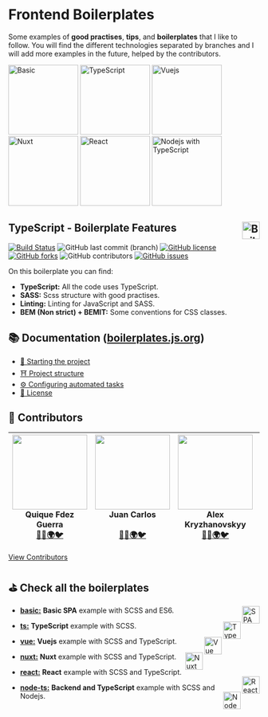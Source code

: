 # Frontend Boilerplates
Some examples of **good practises**, **tips**, and **boilerplates** that I like to follow. You will find the different technologies separated by branches and I will add more examples in the future, helped by the contributors.

[<img src="https://raw.githubusercontent.com/CKGrafico/Frontend-Boilerplates/docs/resources/techs/spa-d.png" width="140" title="Basic">](https://github.com/CKGrafico/Frontend-Boilerplates/tree/basic#frontend-boilerplates)
[<img src="https://raw.githubusercontent.com/CKGrafico/Frontend-Boilerplates/docs/resources/techs/ts.png" width="140" title="TypeScript">](https://github.com/CKGrafico/Frontend-Boilerplates/tree/ts#frontend-boilerplates)
[<img src="https://raw.githubusercontent.com/CKGrafico/Frontend-Boilerplates/docs/resources/techs/vue-d.png" width="140" title="Vuejs">](https://github.com/CKGrafico/Frontend-Boilerplates/tree/vue#frontend-boilerplates)
[<img src="https://raw.githubusercontent.com/CKGrafico/Frontend-Boilerplates/docs/resources/techs/nuxt-d.png" width="140" title="Nuxt">](https://github.com/CKGrafico/Frontend-Boilerplates/tree/nuxt#frontend-boilerplates)
[<img src="https://raw.githubusercontent.com/CKGrafico/Frontend-Boilerplates/docs/resources/techs/react-d.png" width="140" title="React">](https://github.com/CKGrafico/Frontend-Boilerplates/tree/react#frontend-boilerplates)
[<img src="https://raw.githubusercontent.com/CKGrafico/Frontend-Boilerplates/docs/resources/techs/nodets-d.png" width="140" title="Nodejs with TypeScript">](https://github.com/CKGrafico/Frontend-Boilerplates/tree/node-ts#frontend-boilerplates)

## TypeScript - Boilerplate Features <img src="https://raw.githubusercontent.com/CKGrafico/Frontend-Boilerplates/docs/resources/techs/ts.png" align="right" width="35" title="Boilerplate">

[![Build Status](https://travis-ci.org/CKGrafico/Frontend-Boilerplates.svg?branch=ts)](https://travis-ci.org/CKGrafico/Frontend-Boilerplates)
![GitHub last commit (branch)](https://img.shields.io/github/last-commit/CKGrafico/Frontend-Boilerplates/ts.svg)
[![GitHub license](https://img.shields.io/github/license/CKGrafico/Frontend-Boilerplates.svg)](https://github.com/CKGrafico/Frontend-Boilerplates/blob/ts/LICENSE)
[![GitHub forks](https://img.shields.io/github/forks/CKGrafico/Frontend-Boilerplates.svg)](https://github.com/CKGrafico/Frontend-Boilerplates/network)
![GitHub contributors](https://img.shields.io/github/contributors/CKGrafico/Frontend-Boilerplates.svg)
[![GitHub issues](https://img.shields.io/github/issues/CKGrafico/Frontend-Boilerplates.svg)](https://github.com/CKGrafico/Frontend-Boilerplates/issues)

On this boilerplate you can find:
- **TypeScript:** All the code uses TypeScript.
- **SASS:** Scss structure with good practises.
- **Linting:** Linting for JavaScript and SASS.
- **BEM (Non strict) + BEMIT:** Some conventions for CSS classes.

## 📚 Documentation ([boilerplates.js.org](https://boilerplates.js.org/))
- [🍩 Starting the project](https://boilerplates.js.org/docs/ts-installation)
- [⛩️ Project structure](https://boilerplates.js.org/docs/ts-structure)
- [⚙️ Configuring automated tasks](https://boilerplates.js.org/docs/started-tasks)
- [📜 License](https://boilerplates.js.org/docs/started-license)

## 🎩 Contributors

| <img src="https://i.imgur.com/CcJ7vXL.jpg" width="150"><br>**Quique Fdez Guerra**<br>[👨‍💻](https://github.com/CKGrafico)[🌍](http://ckgrafico.com)[🐦](https://twitter.com/CKGrafico) | <img src="https://i.imgur.com/W8Ks7Ss.jpg" width="150"><br>**Juan Carlos<br>**<br>[👨‍💻](https://github.com/jcarloslr10)[🌍](http://plainconcepts.com)[🐦](https://twitter.com/jcarloslr10) | <img src="https://i.imgur.com/kLqGDso.jpg" width="150"><br>**Alex Kryzhanovskyy**<br>[👨‍💻](https://github.com/AlexKryzh)[🌍](http://kryzh.com)[🐦](https://twitter.com/AlexKryzh) | <img src="https://i.imgur.com/ScMiaNz.png" width="150"><br>**Victor Gamez<br>**<br>[👨‍💻](https://github.com/VGamezz19) | <img src="https://i.imgur.com/idu3Mnw.png" width="150"><br>**PlainConcepts<br>**<br>[👨‍💻](https://github.com/PlainConcepts)[🌍](http://plainconcepts.com)[🐦](https://twitter.com/PlainConcepts)|
| :---: | :---: | :---: | :---: | :---: |

[View Contributors](https://github.com/CKGrafico/Frontend-Boilerplates/graphs/contributors)

## ⛳️ Check all the boilerplates

- **[basic:](https://github.com/CKGrafico/Frontend-Boilerplates/tree)** **Basic SPA** example with SCSS and ES6. <img src="https://raw.githubusercontent.com/CKGrafico/Frontend-Boilerplates/docs/resources/techs/spa.png" align="right" width="35" title="SPA">

- **[ts:](https://github.com/CKGrafico/Frontend-Boilerplates/tree/ts)** **TypeScript** example with SCSS. <img src="https://raw.githubusercontent.com/CKGrafico/Frontend-Boilerplates/docs/resources/techs/ts.png" align="right" width="35" title="TypeScript">

- **[vue:](https://github.com/CKGrafico/Frontend-Boilerplates/tree/vue)** **Vuejs** example with SCSS and TypeScript. <img src="https://raw.githubusercontent.com/CKGrafico/Frontend-Boilerplates/docs/resources/techs/vue.png" align="right" width="35" title="Vue">

- **[nuxt:](https://github.com/CKGrafico/Frontend-Boilerplates/tree/nuxt)** **Nuxt** example with SCSS and TypeScript. <img src="https://raw.githubusercontent.com/CKGrafico/Frontend-Boilerplates/docs/resources/techs/nuxt.png" align="right" width="35" title="Nuxt">

- **[react:](https://github.com/CKGrafico/Frontend-Boilerplates/tree/react)** **React** example with SCSS and TypeScript. <img src="https://raw.githubusercontent.com/CKGrafico/Frontend-Boilerplates/docs/resources/techs/react.png" align="right" width="35" title="React">

- **[node-ts:](https://github.com/CKGrafico/Frontend-Boilerplates/tree/node-ts)** **Backend and TypeScript** example with SCSS and Nodejs. <img src="https://raw.githubusercontent.com/CKGrafico/Frontend-Boilerplates/docs/resources/techs/nodets.png" align="right" width="35" title="Node with TypeScript">
